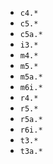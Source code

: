 * `c4.*`
* `c5.*`
* `c5a.*`
* `i3.*`
* `m4.*`
* `m5.*`
* `m5a.*`
* `m6i.*`
* `r4.*`
* `r5.*`
* `r5a.*`
* `r6i.*`
* `t3.*`
* `t3a.*`